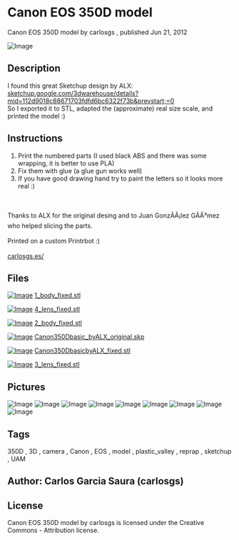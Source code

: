Canon EOS 350D model
===============
Canon EOS 350D model  by carlosgs , published Jun 21, 2012

![Image](img/Canon350DbasicbyALX_fixed_display_large.jpg "Title")

Description
--------
I found this great Sketchup design by ALX: <a href="http://sketchup.google.com/3dwarehouse/details?mid=112d9018c88671703fdfd6bc6322f73b&amp;prevstart=0" target="_blank" rel="nofollow">sketchup.google.com/3dwarehouse/details?mid=112d9018c88671703fdfd6bc6322f73b&prevstart;=0</a><br />
So I exported it to STL, adapted the (approximate) real size scale, and printed the model :)

Instructions
--------
1) Print the numbered parts (I used black ABS and there was some wrapping, it is better to use PLA)<br />
2) Fix them with glue (a glue gun works well)<br />
3) If you have good drawing hand try to paint the letters so it looks more real :)<br />
<br />
<br />
Thanks to ALX for the original desing and to Juan GonzÃÂ¡lez GÃÂ³mez who helped slicing the parts.<br />
<br />
Printed on a custom Printrbot :)<br />
<br />
<a href="http://www.carlosgs.es/" target="_blank" rel="nofollow">carlosgs.es/</a>

Files
--------
[![Image](img/1_body_fixed_preview_tinycard.jpg)](1_body_fixed.stl)
 [ 1_body_fixed.stl](1_body_fixed.stl)  

[![Image](img/4_lens_fixed_preview_tinycard.jpg)](4_lens_fixed.stl)
 [ 4_lens_fixed.stl](4_lens_fixed.stl)  

[![Image](img/2_body_fixed_preview_tinycard.jpg)](2_body_fixed.stl)
 [ 2_body_fixed.stl](2_body_fixed.stl)  

[![Image](img/Gears_preview_tinycard.jpg)](Canon350Dbasic_byALX_original.skp)
 [ Canon350Dbasic_byALX_original.skp](Canon350Dbasic_byALX_original.skp)  

[![Image](img/Canon350DbasicbyALX_fixed_preview_tinycard.jpg)](Canon350DbasicbyALX_fixed.stl)
 [ Canon350DbasicbyALX_fixed.stl](Canon350DbasicbyALX_fixed.stl)  

[![Image](img/3_lens_fixed_preview_tinycard.jpg)](3_lens_fixed.stl)
 [ 3_lens_fixed.stl](3_lens_fixed.stl)  



Pictures
--------
![Image](img/4_lens_fixed_display_large.jpg "Title")
![Image](img/3_lens_fixed_display_large.jpg "Title")
![Image](img/2012-06-21_22.47.29_display_large.jpg "Title")
![Image](img/2012-06-21_22.47.45_display_large.jpg "Title")
![Image](img/2012-06-21_22.48.22_display_large.jpg "Title")
![Image](img/2012-06-21_19.32.34_display_large.jpg "Title")
![Image](img/2_body_fixed_display_large.jpg "Title")
![Image](img/1_body_fixed_display_large.jpg "Title")
![Image](img/2012-06-21_18.29.00_display_large.jpg "Title")


Tags
--------
350D , 3D , camera , Canon , EOS , model , plastic_valley , reprap , sketchup , UAM  



Author: Carlos Garcia Saura (carlosgs)
--------


License
--------
Canon EOS 350D model by carlosgs is licensed under the Creative Commons - Attribution license.  

